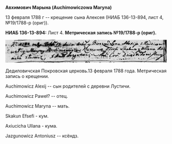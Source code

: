**Авхимович Марына (Auchimowiczowa Maryna)**

13 февраля 1788 г -- крещение сына Алексея (НИАБ 136-13-894, лист 4,
№19/1788-р (ориг)).

**НИАБ 136-13-894:** Лист 4. **Метрическая запись №19/1788-р (ориг).**

![](./media/2a7058c59ef0602f2649870fe8bdec0110a68bb0.png)

Дедиловичская Покровская церковь.13 февраля 1788 года. Метрическая
запись о крещении.

Auchimowicz Alexij -- сын родителей с деревни Лустичи.

Auchimowicz Paweł? -- отец.

Auchimowicz Maryna -- мать.

Skakun Efsefi - кум.

Axiucicha Ullana - кума.

Jazgunowicz Antoniusz -- ксёндз.
